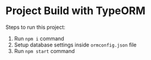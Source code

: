 # Project Build with TypeORM

Steps to run this project:

1. Run `npm i` command
2. Setup database settings inside `ormconfig.json` file
3. Run `npm start` command
